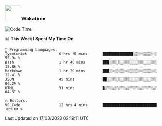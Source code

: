 ### <img src="https://media.giphy.com/media/VgCDAzcKvsR6OM0uWg/giphy.gif" width="50"> Wakatime

  <!--START_SECTION:waka-->
![Code Time](http://img.shields.io/badge/Code%20Time-1%2C320%20hrs%2034%20mins-blue)

📊 **This Week I Spent My Time On** 

```text
💬 Programming Languages: 
TypeScript               6 hrs 45 mins       ██████████████░░░░░░░░░░░   55.94 % 
Bash                     1 hr 40 mins        ███░░░░░░░░░░░░░░░░░░░░░░   13.86 % 
Markdown                 1 hr 29 mins        ███░░░░░░░░░░░░░░░░░░░░░░   12.41 % 
JSON                     45 mins             ██░░░░░░░░░░░░░░░░░░░░░░░   06.29 % 
HTML                     31 mins             █░░░░░░░░░░░░░░░░░░░░░░░░   04.37 % 

🔥 Editors: 
VS Code                  12 hrs 4 mins       █████████████████████████   100.00 % 
```


 Last Updated on 17/03/2023 02:19:11 UTC
<!--END_SECTION:waka-->
